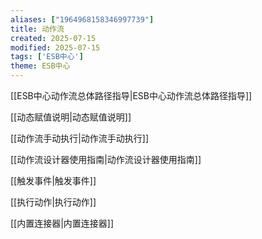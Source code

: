 ```yaml
---
aliases: ["1964968158346997739"]
title: 动作流
created: 2025-07-15
modified: 2025-07-15
tags: ['ESB中心']
theme: ESB中心
---
```


[[ESB中心动作流总体路径指导|ESB中心动作流总体路径指导]]

[[动态赋值说明|动态赋值说明]]

[[动作流手动执行|动作流手动执行]]

[[动作流设计器使用指南|动作流设计器使用指南]]

[[触发事件|触发事件]]

[[执行动作|执行动作]]

[[内置连接器|内置连接器]]
